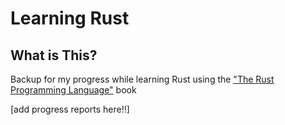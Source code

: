# Learning Rust

## What is This?
Backup for my progress while learning Rust using the ["The Rust Programming Language"](https://www.amazon.com/Rust-Programming-Language-Steve-Klabnik/dp/1593278284) book


[add progress reports here!!]